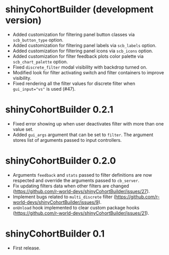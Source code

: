 # shinyCohortBuilder (development version)

* Added customization for filtering panel button classes via `scb_button_type` option.
* Added customization for filtering panel labels via `scb_labels` option.
* Added customization for filtering panel icons via `scb_icons` option.
* Added customization for filter feedback plots color palette via `scb_chart_palette` option.
* Fixed `discrete_filter` modal visibility with backdrop turned on.
* Modified look for filter activating switch and filter containers to improve visibility.
* Fixed rendering all the filter values for discrete filter when `gui_input="vs"` is used (#47).

# shinyCohortBuilder 0.2.1

* Fixed error showing up when user deactivates filter with more than one value set.
* Added `gui_args` argument that can be set to `filter`. 
  The argument stores list of arguments passed to input controllers.

# shinyCohortBuilder 0.2.0 

* Arguments `feedback` and `stats` passed to filter definitions are now respected and override the arguments passed to `cb_server`.
* Fix updating filters data when other filters are changed (https://github.com/r-world-devs/shinyCohortBuilder/issues/27).
* Implement bugs related to `multi_discrete` filter (https://github.com/r-world-devs/shinyCohortBuilder/issues/9).
* `onUnload` hook implemented to clear custom package hooks (https://github.com/r-world-devs/shinyCohortBuilder/issues/21).

# shinyCohortBuilder 0.1

* First release.
